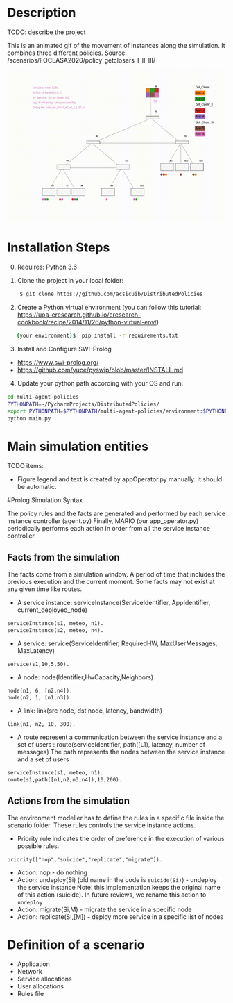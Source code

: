# Description

TODO: describe the project

This is an animated gif of the movement of instances along the simulation. It combines three different policies. Source: /scenarios/FOCLASA2020/policy_getclosers_I_II_III/

<img src="https://github.com/acsicuib/DistributedPolicies/raw/foclasa2020/multi-agent-policies/scenarios/FOCLASA2020/policy_getclosers_I_II_III/results/out.gif" width="550" height="350"/></a>

# Installation Steps
0. Requires: Python 3.6

1. Clone the project in your local folder:

```bash
    $ git clone https://github.com/acsicuib/DistributedPolicies

```

2. Create a Python virtual environment (you can follow this tutorial: https://uoa-eresearch.github.io/eresearch-cookbook/recipe/2014/11/26/python-virtual-env/)

```bash
   (your environment)$  pip install -r requirements.txt
```
3. Install and Configure SWI-Prolog
- https://www.swi-prolog.org/
- https://github.com/yuce/pyswip/blob/master/INSTALL.md


4. Update your python path according with your OS and run: 
```bash
cd multi-agent-policies
PYTHONPATH=~/PycharmProjects/DistributedPolicies/
export PYTHONPATH=$PYTHONPATH/multi-agent-policies/environment:$PYTHONPATH
python main.py
```


# Main simulation entities
TODO items:
- Figure legend and text is created by appOperator.py manually. It should be automatic.



#Prolog Simulation Syntax

The policy rules and the facts are generated and performed  by each service instance controller (agent.py)
Finally, MARIO (our app_operator.py) periodically performs each action in order from all the service instance controller.


## Facts from the simulation

The facts come from a simulation window. A period of time that includes the previous execution and the current moment. Some facts may not exist at any given time like routes.

- A service instance: serviceInstance(ServiceIdentifier, AppIdentifier, current_deployed_node)
````text
serviceInstance(s1, meteo, n1).
serviceInstance(s2, meteo, n4).
````

- A service: service(ServiceIdentifier, RequiredHW, MaxUserMessages, MaxLatency)
````text
service(s1,10,5,50).
````

- A node: node(Identifier,HwCapacity,Neighbors)
````text
node(n1, 6, [n2,n4]).
node(n2, 1, [n1,n3]).
```` 

- A link: link(src node, dst node, latency, bandwidth)
````text
link(n1, n2, 10, 300).
```` 

- A route represent a communication between the service instance and a set of users : route(serviceIdentifier, path([L]), latency, number of messages)
The path represents the nodes between the service instance and a set of users 
````text
serviceInstance(s1, meteo, n1).
route(s1,path([n1,n2,n3,n4]),10,200).
```` 

## Actions from the simulation

The environment modeller has to define the rules in a specific file inside the scenario folder. These rules controls the service instance actions.

- Priority rule indicates the order of preference in the execution of various possible rules.
````text
priority(["nop","suicide","replicate","migrate"]).
```` 

- Action: nop - do nothing
- Action: undeploy(Si) (old name in the code is `suicide(Si)`) - undeploy the service instance
    Note: this implementation keeps the original name of this action (suicide). In future reviews, we rename this action to `undeploy`
- Action: migrate(Si,M) - migrate the service in a specific node
- Action: replicate(Si,[M]) - deploy more service in a specific list of nodes

# Definition of a scenario
- Application
- Network
- Service allocations
- User allocations
- Rules file